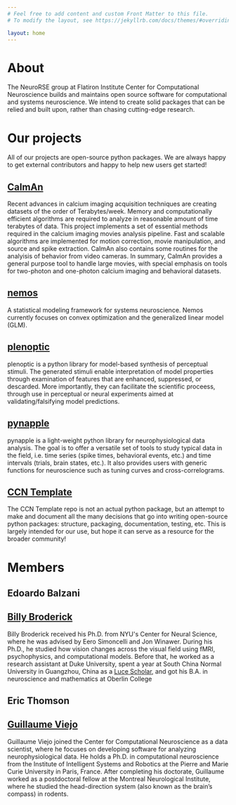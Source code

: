 ```yaml
---
# Feel free to add content and custom Front Matter to this file.
# To modify the layout, see https://jekyllrb.com/docs/themes/#overriding-theme-defaults

layout: home
---
```


# About

The NeuroRSE group at Flatiron Institute Center for Computational Neuroscience builds and maintains open source software for computational and systems neuroscience. We intend to create solid packages that can be relied and built upon, rather than chasing cutting-edge research.

# Our projects

All of our projects are open-source python packages. We are always happy to get external contributors and happy to help new users get started!

## [CaImAn](https://github.com/flatironinstitute/CaImAn)

Recent advances in calcium imaging acquisition techniques are creating datasets of the order of Terabytes/week. Memory and computationally efficient algorithms are required to analyze in reasonable amount of time terabytes of data. This project implements a set of essential methods required in the calcium imaging movies analysis pipeline. Fast and scalable algorithms are implemented for motion correction, movie manipulation, and source and spike extraction. CaImAn also contains some routines for the analyisis of behavior from video cameras. In summary, CaImAn provides a general purpose tool to handle large movies, with special emphasis on tools for two-photon and one-photon calcium imaging and behavioral datasets.

## [nemos](https://github.com/flatironinstitute/nemos)

A statistical modeling framework for systems neuroscience. Nemos currently focuses on convex optimization and the generalized linear model (GLM).

## [plenoptic](https://github.com/LabForComputationalVision/plenoptic/)

plenoptic is a python library for model-based synthesis of perceptual stimuli. The generated stimuli enable interpretation of model properties through examination of features that are enhanced, suppressed, or descarded. More importantly, they can facilitate the scientific proceess, through use in perceptual or neural experiments aimed at validating/falsifying model predictions.

## [pynapple](https://pynapple-org.github.io/pynapple/)

pynapple is a light-weight python library for neurophysiological data analysis. The goal is to offer a versatile set of tools to study typical data in the field, i.e. time series (spike times, behavioral events, etc.) and time intervals (trials, brain states, etc.). It also provides users with generic functions for neuroscience such as tuning curves and cross-correlograms.

## [CCN Template](https://github.com/flatironinstitute/ccn-template/)

The CCN Template repo is not an actual python package, but an attempt to make and document all the many decisions that go into writing open-source python packages: structure, packaging, documentation, testing, etc. This is largely intended for our use, but hope it can serve as a resource for the broader community!

# Members

## Edoardo Balzani
## [Billy Broderick](https://wfbroderick.com)

Billy Broderick received his Ph.D. from NYU's Center for Neural Science, where he was advised by Eero Simoncelli and Jon Winawer. During his Ph.D., he studied how vision changes across the visual field using fMRI, psychophysics, and computational models. Before that, he worked as a research assistant at Duke University, spent a year at South China Normal University in Guangzhou, China as a [Luce Scholar](http://www.hluce.org/lsprogram.aspx), and got his B.A. in neuroscience and mathematics at Oberlin College


## Eric Thomson
## [Guillaume Viejo](https://www.simonsfoundation.org/people/guillaume-viejo/)

Guillaume Viejo joined the Center for Computational Neuroscience as a data scientist, where he focuses on developing software for analyzing neurophysiological data. He holds a Ph.D. in computational neuroscience from the Institute of Intelligent Systems and Robotics at the Pierre and Marie Curie University in Paris, France. After completing his doctorate, Guillaume worked as a postdoctoral fellow at the Montreal Neurological Institute, where he studied the head-direction system (also known as the brain’s compass) in rodents.
